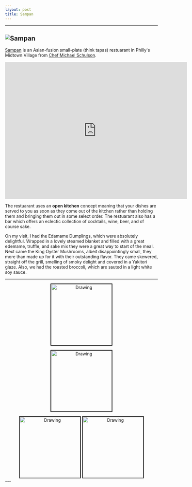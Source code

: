 ```yaml
---
layout: post
title: Sampan
---
```

---
![Sampan](https://static1.squarespace.com/static/5734bf6404426234cfb0bd8c/t/5734bfa1e321402778e7589d/1463074723216/sampan_lores-180.jpg?format=2500w)
---

[Sampan](http://www.sampanphilly.com/#sampan) is an Asian-fusion small-plate (think tapas) restuarant in Philly's Midtown Village from [Chef Michael Schulson](https://michaelschulson.com). 

<iframe src="https://www.google.com/maps/embed?pb=!1m18!1m12!1m3!1d3058.6357195783985!2d-75.1644018842696!3d39.949537291843406!2m3!1f0!2f0!3f0!3m2!1i1024!2i768!4f13.1!3m3!1m2!1s0x89c6c62f66517443%3A0xe2dcf93ce5629e6b!2sSampan!5e0!3m2!1sen!2sus!4v1499644178864" width="600" height="450" frameborder="0" style="border:0" allowfullscreen></iframe>

The restuarant uses an **open kitchen** concept meaning that your dishes are served to you as soon as they come out of the kitchen rather than holding them and bringing them out in some select order. The restuarant also has a bar which offers an eclectic collection of cocktails, wine, beer, and of course sake. 

On my visit, I had the Edamame Dumplings, which were absolutely delightful. Wrapped in a lovely steamed blanket and filled with a great edemame, truffle, and sake mix they were a great way to start of the meal. Next came the King Oyster Mushrooms, albeit disappointingly small, they more than made up for it with their outstanding flavor. They came skewered, straight off the grill, smelling of smoky delight and covered in a Yakitori glaze. Also, we had the roasted broccoli, which are sauted in a light white soy sauce.

---
<div align="center">
<a><img  src="https://static1.squarespace.com/static/5734bf6404426234cfb0bd8c/576436546b8f5b3d8863889e/5764365a44024334bd65d5b6/1466185307792/sampan_lores-126.jpg?format=1500w"  alt="Drawing" style="width: 200px;border: 2px solid #111111;"/></a>

<a><img  src="https://static1.squarespace.com/static/5734bf6404426234cfb0bd8c/576436546b8f5b3d8863889e/5764365844024334bd65d5b1/1466185306189/sampan_lores-98.jpg?format=1000w" alt="Drawing" style="width: 200px; border: 2px solid #111111;"></a>

<div>
<a><img src="https://static1.squarespace.com/static/5734bf6404426234cfb0bd8c/576436546b8f5b3d8863889e/57eab3afc534a59d49fdfaef/1474999246480/sampan_lores-1.jpg?format=2500w" alt="Drawing" style="width: 200px; border: 2px solid #111111;"></a>
<a><img src="https://static1.squarespace.com/static/5734bf6404426234cfb0bd8c/576436546b8f5b3d8863889e/576436621b631b49219836a1/1466185315662/sampan_lores-182.jpg?format=2500w" alt="Drawing" style="width: 200px; border: 2px solid #111111;"></a>
</div>

</div>
---

